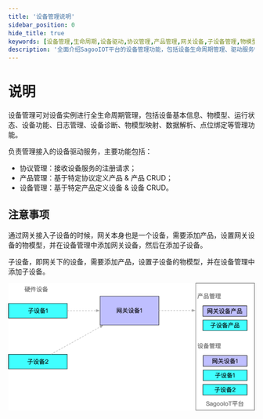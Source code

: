 ```yaml
---
title: '设备管理说明'
sidebar_position: 0
hide_title: true
keywords: [设备管理,生命周期,设备驱动,协议管理,产品管理,网关设备,子设备管理,物模型,设备功能,设备监控]
description: '全面介绍SagooIOT平台的设备管理功能，包括设备生命周期管理、驱动服务管理、协议管理等核心功能。'
---
```


# 说明
设备管理可对设备实例进行全生命周期管理，包括设备基本信息、物模型、运行状态、设备功能、日志管理、设备诊断、物模型映射、数据解析、点位绑定等管理功能。

负责管理接入的设备驱动服务，主要功能包括：

* 协议管理：接收设备服务的注册请求；
* 产品管理：基于特定协议定义产品 & 产品 CRUD；
* 设备管理：基于特定产品定义设备 & 设备 CRUD。


## 注意事项

通过网关接入子设备的时候，网关本身也是一个设备，需要添加产品，设置网关设备的物模型，并在设备管理中添加网关设备，然后在添加子设备。

子设备，即网关下的设备，需要添加产品，设置子设备的物模型，并在设备管理中添加子设备。


![img.png](../imgs/device/device01.png)
